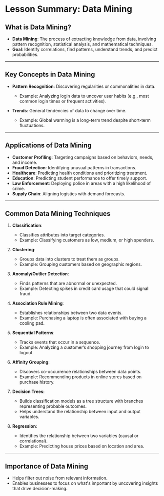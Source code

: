 # Lesson Summary: Data Mining

## What is Data Mining?
- **Data Mining**: The process of extracting knowledge from data, involving pattern recognition, statistical analysis, and mathematical techniques.
- **Goal**: Identify correlations, find patterns, understand trends, and predict probabilities.

---

## Key Concepts in Data Mining
- **Pattern Recognition**: Discovering regularities or commonalities in data.
  - Example: Analyzing login data to uncover user habits (e.g., most common login times or frequent activities).
  
- **Trends**: General tendencies of data to change over time.
  - Example: Global warming is a long-term trend despite short-term fluctuations.

---

## Applications of Data Mining
- **Customer Profiling**: Targeting campaigns based on behaviors, needs, and income.
- **Fraud Detection**: Identifying unusual patterns in transactions.
- **Healthcare**: Predicting health conditions and prioritizing treatment.
- **Education**: Predicting student performance to offer timely support.
- **Law Enforcement**: Deploying police in areas with a high likelihood of crime.
- **Supply Chain**: Aligning logistics with demand forecasts.

---

## Common Data Mining Techniques

1. **Classification**:
   - Classifies attributes into target categories.
   - Example: Classifying customers as low, medium, or high spenders.

2. **Clustering**:
   - Groups data into clusters to treat them as groups.
   - Example: Grouping customers based on geographic regions.

3. **Anomaly/Outlier Detection**:
   - Finds patterns that are abnormal or unexpected.
   - Example: Detecting spikes in credit card usage that could signal fraud.

4. **Association Rule Mining**:
   - Establishes relationships between two data events.
   - Example: Purchasing a laptop is often associated with buying a cooling pad.

5. **Sequential Patterns**:
   - Tracks events that occur in a sequence.
   - Example: Analyzing a customer’s shopping journey from login to logout.

6. **Affinity Grouping**:
   - Discovers co-occurrence relationships between data points.
   - Example: Recommending products in online stores based on purchase history.

7. **Decision Trees**:
   - Builds classification models as a tree structure with branches representing probable outcomes.
   - Helps understand the relationship between input and output variables.

8. **Regression**:
   - Identifies the relationship between two variables (causal or correlational).
   - Example: Predicting house prices based on location and area.

---

## Importance of Data Mining
- Helps filter out noise from relevant information.
- Enables businesses to focus on what's important by uncovering insights that drive decision-making.
